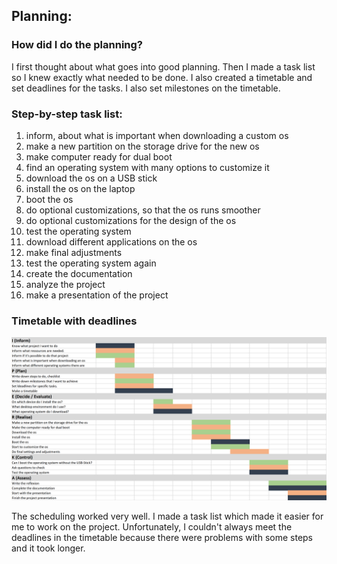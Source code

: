 ## Planning:

### How did I do the planning?
I first thought about what goes into good planning.
Then I made a task list so I knew exactly what needed to be done. I also created a timetable and set deadlines for the tasks.
I also set milestones on the timetable. 

### Step-by-step task list:

1. inform, about what is important when downloading a custom os
2. make a new partition on the storage drive for the new os
3. make computer ready for dual boot
4. find an operating system with many options to customize it
5. download the os on a USB stick
6. install the os on the laptop
7. boot the os
8. do optional customizations, so that the os runs smoother
9. do optional customizations for the design of the os
10. test the operating system
11. download different applications on the os
12. make final adjustments
13. test the operating system again
14. create the documentation
15. analyze the project
16. make a presentation of the project

### Timetable with deadlines

![alt Text](Timetable.png)

The scheduling worked very well. I made a task list which made it easier for me to work on the project. Unfortunately, I couldn't always meet the deadlines in the timetable because there were problems with some steps and it took longer.

